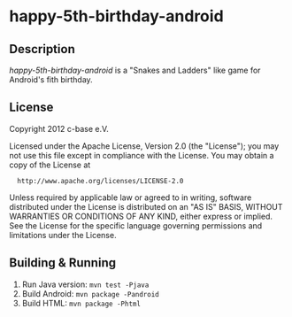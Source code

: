 # happy-5th-birthday-android


## Description

*happy-5th-birthday-android* is a "Snakes and Ladders" like game for Android's fith birthday.


## License

Copyright 2012 c-base e.V.

Licensed under the Apache License, Version 2.0 (the "License");
you may not use this file except in compliance with the License.
You may obtain a copy of the License at

      http://www.apache.org/licenses/LICENSE-2.0

Unless required by applicable law or agreed to in writing, software
distributed under the License is distributed on an "AS IS" BASIS,
WITHOUT WARRANTIES OR CONDITIONS OF ANY KIND, either express or implied.
See the License for the specific language governing permissions and
limitations under the License.


## Building & Running

1. Run Java version: `mvn test -Pjava`
2. Build Android:  `mvn package -Pandroid`
3. Build HTML:  `mvn package -Phtml`

